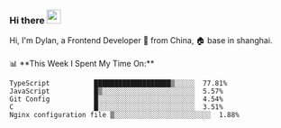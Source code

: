 ### Hi there <img src="https://media.giphy.com/media/hvRJCLFzcasrR4ia7z/giphy.gif" width="25px">

<!-- ![visitors](https://visitor-badge.glitch.me/badge?page_id=dislfyer.dislfyer) --!>

Hi, I'm Dylan, a Frontend Developer 🚀 from China, 🏠 base in shanghai.
<br/>
<br/>

📊 **This Week I Spent My Time On:**


<!--START_SECTION:waka-->

```text
TypeScript           ███████████████████▒░░░░░  77.81%
JavaScript           █▒░░░░░░░░░░░░░░░░░░░░░░░  5.57%
Git Config           █░░░░░░░░░░░░░░░░░░░░░░░░  4.54%
C                    █░░░░░░░░░░░░░░░░░░░░░░░░  3.51%
Nginx configuration file ▒░░░░░░░░░░░░░░░░░░░░░░░░  1.88%
```

<!--END_SECTION:waka-->

<!--
**About Me:**
 -->
